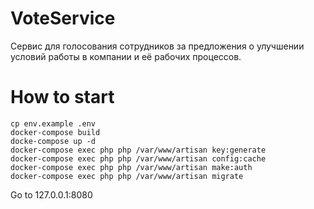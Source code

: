 # VoteService
Сервис для голосования сотрудников за предложения о улучшении условий работы в компании и её рабочих процессов.

# How to start
    cp env.example .env
    docker-compose build
    docke-compose up -d
    docker-compose exec php php /var/www/artisan key:generate
    docker-compose exec php php /var/www/artisan config:cache
    docker-compose exec php php /var/www/artisan make:auth
    docker-compose exec php php /var/www/artisan migrate
  Go to 127.0.0.1:8080
